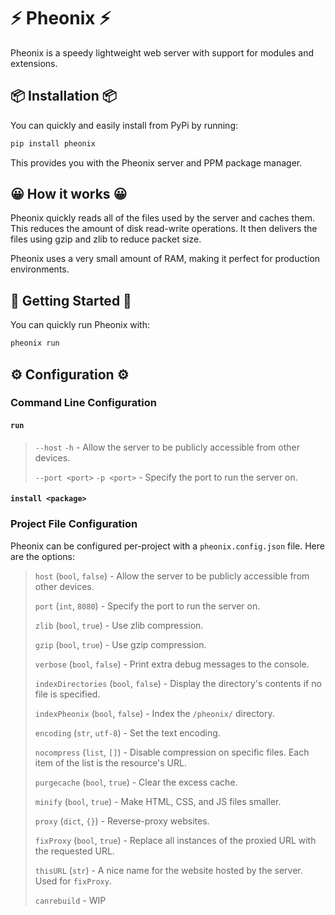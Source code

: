 # ⚡ Pheonix ⚡
Pheonix is a speedy lightweight web server with support for modules and extensions.

## 📦 Installation 📦
You can quickly and easily install from PyPi by running:
```bash
pip install pheonix
```

This provides you with the Pheonix server and PPM package manager.

## 😀 How it works 😀
Pheonix quickly reads all of the files used by the server and caches them. This reduces the amount of disk read-write operations. It then delivers the files using gzip and zlib to reduce packet size.

Pheonix uses a very small amount of RAM, making it perfect for production environments.

## 🏁 Getting Started 🏁
You can quickly run Pheonix with:
```bash
pheonix run
```

## ⚙ Configuration ⚙
### Command Line Configuration
#### `run`
> `--host` `-h` - Allow the server to be publicly accessible from other devices.
>
> `--port <port>` `-p <port>` - Specify the port to run the server on.

#### `install <package>`
> 

### Project File Configuration
Pheonix can be configured per-project with a `pheonix.config.json` file. Here are the options:

> `host` (`bool`, `false`) - Allow the server to be publicly accessible from other devices.
> 
> `port` (`int`, `8080`) - Specify the port to run the server on.
>
> `zlib` (`bool`, `true`) - Use zlib compression.
>
> `gzip` (`bool`, `true`) - Use gzip compression.
>
> `verbose` (`bool`, `false`) - Print extra debug messages to the console.
>
> `indexDirectories` (`bool`, `false`) - Display the directory's contents if no file is specified.
>
> `indexPheonix` (`bool`, `false`) - Index the `/pheonix/` directory.
>
> `encoding` (`str`, `utf-8`) - Set the text encoding.
>
> `nocompress` (`list`, `[]`) - Disable compression on specific files. Each item of the list is the resource's URL.
> 
> `purgecache` (`bool`, `true`) - Clear the excess cache.
>
> `minify` (`bool`, `true`) - Make HTML, CSS, and JS files smaller.
>
> `proxy` (`dict`, `{}`) - Reverse-proxy websites.
>
> `fixProxy` (`bool`, `true`) - Replace all instances of the proxied URL with the requested URL.
>
> `thisURL` (`str`) - A nice name for the website hosted by the server. Used for `fixProxy`.
> 
> `canrebuild` - WIP
